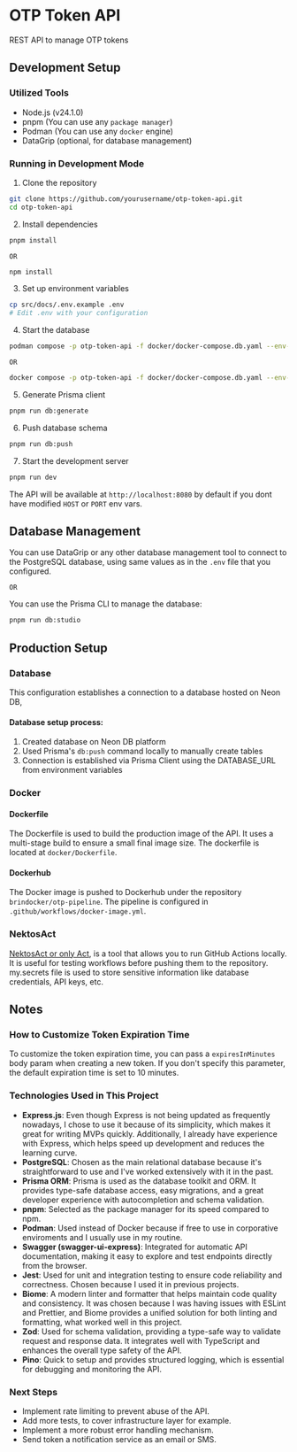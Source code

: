 # OTP Token API

REST API to manage OTP tokens

## Development Setup

### Utilized Tools

- Node.js (v24.1.0)
- pnpm (You can use any `package manager`)
- Podman (You can use any `docker` engine)
- DataGrip (optional, for database management)

### Running in Development Mode

1. Clone the repository

```bash
git clone https://github.com/yourusername/otp-token-api.git
cd otp-token-api
```

2. Install dependencies

```bash
pnpm install
```

`OR`

```bash
npm install
```

3. Set up environment variables

```bash
cp src/docs/.env.example .env
# Edit .env with your configuration
```

4. Start the database

```bash
podman compose -p otp-token-api -f docker/docker-compose.db.yaml --env-file=.env up -d
```

`OR`

```bash
docker compose -p otp-token-api -f docker/docker-compose.db.yaml --env-file=.env up -d
```

5. Generate Prisma client

```bash
pnpm run db:generate
```

6. Push database schema

```bash
pnpm run db:push
```

7. Start the development server

```bash
pnpm run dev
```

The API will be available at `http://localhost:8080` by default if you dont have modified `HOST` or `PORT` env vars.

## Database Management

You can use DataGrip or any other database management tool to connect to the PostgreSQL database, using same values as in the `.env` file that you configured.

`OR`

You can use the Prisma CLI to manage the database:

```bash
pnpm run db:studio
```

## Production Setup

### Database

This configuration establishes a connection to a database hosted on Neon DB,

#### Database setup process:

1.  Created database on Neon DB platform
2.  Used Prisma's `db:push` command locally to manually create tables
3.  Connection is established via Prisma Client using the DATABASE_URL from environment variables

### Docker

#### Dockerfile

The Dockerfile is used to build the production image of the API. It uses a multi-stage build to ensure a small final image size. The dockerfile is located at `docker/Dockerfile`.

#### Dockerhub

The Docker image is pushed to Dockerhub under the repository `brindocker/otp-pipeline`. The pipeline is configured in `.github/workflows/docker-image.yml`.

### NektosAct

[NektosAct or only Act](https://nektosact.com/usage/index.html), is a tool that allows you to run GitHub Actions locally. It is useful for testing workflows before pushing them to the repository.
my.secrets file is used to store sensitive information like database credentials, API keys, etc.

## Notes

### How to Customize Token Expiration Time

To customize the token expiration time, you can pass a `expiresInMinutes` body param when creating a new token. If you don't specify this parameter, the default expiration time is set to 10 minutes.

### Technologies Used in This Project

- **Express.js**: Even though Express is not being updated as frequently nowadays, I chose to use it because of its simplicity, which makes it great for writing MVPs quickly. Additionally, I already have experience with Express, which helps speed up development and reduces the learning curve.
- **PostgreSQL**: Chosen as the main relational database because it's straightforward to use and I've worked extensively with it in the past.
- **Prisma ORM**: Prisma is used as the database toolkit and ORM. It provides type-safe database access, easy migrations, and a great developer experience with autocompletion and schema validation.
- **pnpm**: Selected as the package manager for its speed compared to npm.
- **Podman**: Used instead of Docker because if free to use in corporative enviroments and I usually use in my routine.
- **Swagger (swagger-ui-express)**: Integrated for automatic API documentation, making it easy to explore and test endpoints directly from the browser.
- **Jest**: Used for unit and integration testing to ensure code reliability and correctness. Chosen because I used it in previous projects.
- **Biome**: A modern linter and formatter that helps maintain code quality and consistency. It was chosen because I was having issues with ESLint and Prettier, and Biome provides a unified solution for both linting and formatting, what worked well in this project.
- **Zod**: Used for schema validation, providing a type-safe way to validate request and response data. It integrates well with TypeScript and enhances the overall type safety of the API.
- **Pino**: Quick to setup and provides structured logging, which is essential for debugging and monitoring the API.

### Next Steps

- Implement rate limiting to prevent abuse of the API.
- Add more tests, to cover infrastructure layer for example.
- Implement a more robust error handling mechanism.
- Send token a notification service as an email or SMS.
